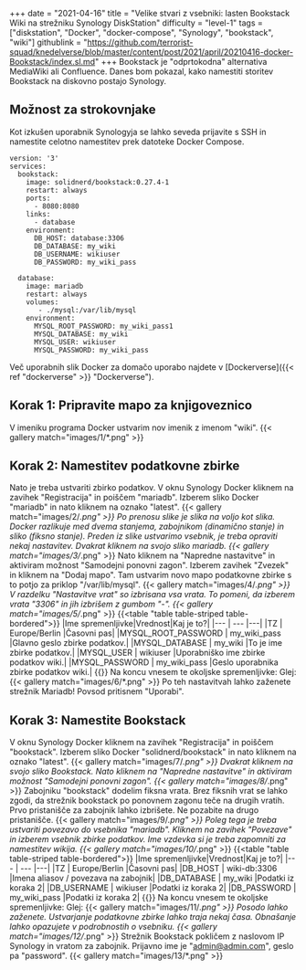 +++
date = "2021-04-16"
title = "Velike stvari z vsebniki: lasten Bookstack Wiki na strežniku Synology DiskStation"
difficulty = "level-1"
tags = ["diskstation", "Docker", "docker-compose", "Synology", "bookstack", "wiki"]
githublink = "https://github.com/terrorist-squad/knedelverse/blob/master/content/post/2021/april/20210416-docker-Bookstack/index.sl.md"
+++
Bookstack je "odprtokodna" alternativa MediaWiki ali Confluence. Danes bom pokazal, kako namestiti storitev Bookstack na diskovno postajo Synology.
## Možnost za strokovnjake
Kot izkušen uporabnik Synologyja se lahko seveda prijavite s SSH in namestite celotno namestitev prek datoteke Docker Compose.
```
version: '3'
services:
  bookstack:
    image: solidnerd/bookstack:0.27.4-1
    restart: always
    ports:
      - 8080:8080
    links:
      - database
    environment:
      DB_HOST: database:3306
      DB_DATABASE: my_wiki
      DB_USERNAME: wikiuser
      DB_PASSWORD: my_wiki_pass
      
  database:
    image: mariadb
    restart: always
    volumes:
       - ./mysql:/var/lib/mysql
    environment:
      MYSQL_ROOT_PASSWORD: my_wiki_pass1
      MYSQL_DATABASE: my_wiki
      MYSQL_USER: wikiuser
      MYSQL_PASSWORD: my_wiki_pass

```
Več uporabnih slik Docker za domačo uporabo najdete v [Dockerverse]({{< ref "dockerverse" >}} "Dockerverse").
## Korak 1: Pripravite mapo za knjigoveznico
V imeniku programa Docker ustvarim nov imenik z imenom "wiki".
{{< gallery match="images/1/*.png" >}}

## Korak 2: Namestitev podatkovne zbirke
Nato je treba ustvariti zbirko podatkov. V oknu Synology Docker kliknem na zavihek "Registracija" in poiščem "mariadb". Izberem sliko Docker "mariadb" in nato kliknem na oznako "latest".
{{< gallery match="images/2/*.png" >}}
Po prenosu slike je slika na voljo kot slika. Docker razlikuje med dvema stanjema, zabojnikom (dinamično stanje) in sliko (fiksno stanje). Preden iz slike ustvarimo vsebnik, je treba opraviti nekaj nastavitev. Dvakrat kliknem na svojo sliko mariadb.
{{< gallery match="images/3/*.png" >}}
Nato kliknem na "Napredne nastavitve" in aktiviram možnost "Samodejni ponovni zagon". Izberem zavihek "Zvezek" in kliknem na "Dodaj mapo". Tam ustvarim novo mapo podatkovne zbirke s to potjo za priklop "/var/lib/mysql".
{{< gallery match="images/4/*.png" >}}
V razdelku "Nastavitve vrat" so izbrisana vsa vrata. To pomeni, da izberem vrata "3306" in jih izbrišem z gumbom "-".
{{< gallery match="images/5/*.png" >}}
{{<table "table table-striped table-bordered">}}
|Ime spremenljivke|Vrednost|Kaj je to?|
|--- | --- |---|
|TZ	| Europe/Berlin |Časovni pas|
|MYSQL_ROOT_PASSWORD	|  my_wiki_pass |Glavno geslo zbirke podatkov.|
|MYSQL_DATABASE | 	my_wiki	|To je ime zbirke podatkov.|
|MYSQL_USER	|  wikiuser	|Uporabniško ime zbirke podatkov wiki.|
|MYSQL_PASSWORD	|  my_wiki_pass	|Geslo uporabnika zbirke podatkov wiki.|
{{</table>}}
Na koncu vnesem te okoljske spremenljivke: Glej:
{{< gallery match="images/6/*.png" >}}
Po teh nastavitvah lahko zaženete strežnik Mariadb! Povsod pritisnem "Uporabi".
## Korak 3: Namestite Bookstack
V oknu Synology Docker kliknem na zavihek "Registracija" in poiščem "bookstack". Izberem sliko Docker "solidnerd/bookstack" in nato kliknem na oznako "latest".
{{< gallery match="images/7/*.png" >}}
Dvakrat kliknem na svojo sliko Bookstack. Nato kliknem na "Napredne nastavitve" in aktiviram možnost "Samodejni ponovni zagon".
{{< gallery match="images/8/*.png" >}}
Zabojniku "bookstack" dodelim fiksna vrata. Brez fiksnih vrat se lahko zgodi, da strežnik bookstack po ponovnem zagonu teče na drugih vratih. Prvo pristanišče za zabojnik lahko izbrišete. Ne pozabite na drugo pristanišče.
{{< gallery match="images/9/*.png" >}}
Poleg tega je treba ustvariti povezavo do vsebnika "mariadb". Kliknem na zavihek "Povezave" in izberem vsebnik zbirke podatkov. Ime vzdevka si je treba zapomniti za namestitev wikija.
{{< gallery match="images/10/*.png" >}}
{{<table "table table-striped table-bordered">}}
|Ime spremenljivke|Vrednost|Kaj je to?|
|--- | --- |---|
|TZ	| Europe/Berlin |Časovni pas|
|DB_HOST	| wiki-db:3306	|Imena aliasov / povezava na zabojnik|
|DB_DATABASE	| my_wiki |Podatki iz koraka 2|
|DB_USERNAME	| wikiuser |Podatki iz koraka 2|
|DB_PASSWORD	| my_wiki_pass	|Podatki iz koraka 2|
{{</table>}}
Na koncu vnesem te okoljske spremenljivke: Glej:
{{< gallery match="images/11/*.png" >}}
Posodo lahko zaženete. Ustvarjanje podatkovne zbirke lahko traja nekaj časa. Obnašanje lahko opazujete v podrobnostih o vsebniku.
{{< gallery match="images/12/*.png" >}}
Strežnik Bookstack pokličem z naslovom IP Synology in vratom za zabojnik. Prijavno ime je "admin@admin.com", geslo pa "password".
{{< gallery match="images/13/*.png" >}}

